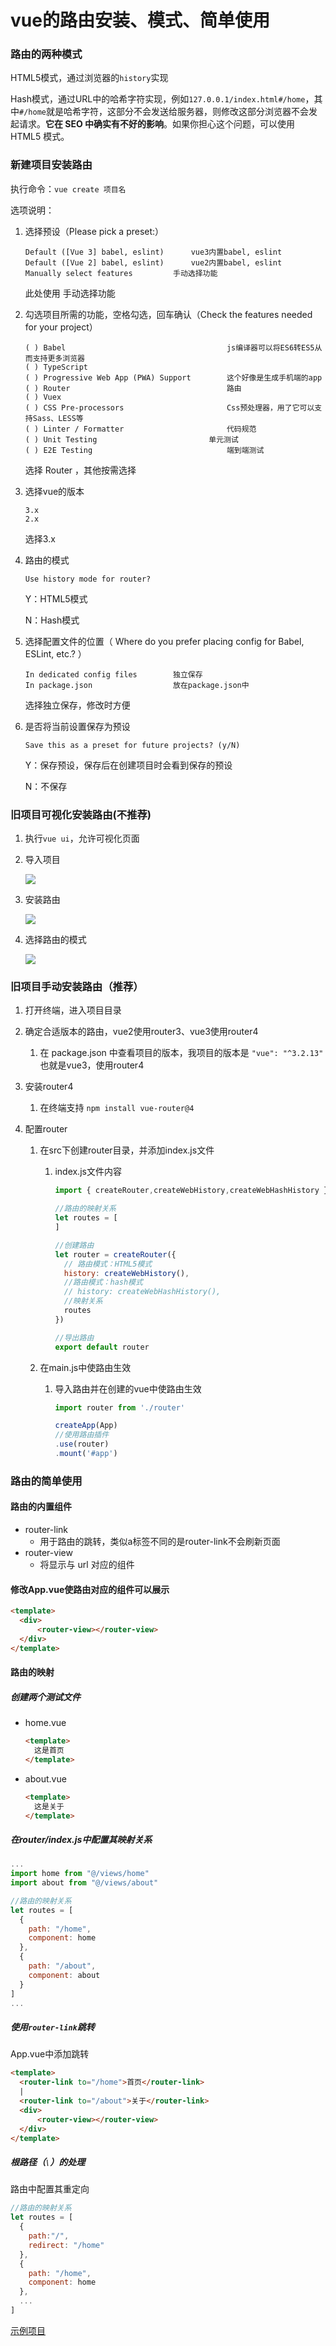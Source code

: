 # vue的路由安装、模式、简单使用

### 路由的两种模式

HTML5模式，通过浏览器的`history`实现

Hash模式，通过URL中的哈希字符实现，例如`127.0.0.1/index.html#/home`，其中`#/home`就是哈希字符，这部分不会发送给服务器，则修改这部分浏览器不会发起请求。**它在 SEO 中确实有不好的影响**。如果你担心这个问题，可以使用 HTML5 模式。

### 新建项目安装路由

执行命令：`vue create 项目名`

选项说明：

1. 选择预设（Please pick a preset:）

   ```
   Default ([Vue 3] babel, eslint)		vue3内置babel, eslint
   Default ([Vue 2] babel, eslint)		vue2内置babel, eslint
   Manually select features			手动选择功能
   ```

   此处使用 手动选择功能

2. 勾选项目所需的功能，空格勾选，回车确认（Check the features needed for your project）

   ```
   ( ) Babel									js编译器可以将ES6转ES5从而支持更多浏览器
   ( ) TypeScript
   ( ) Progressive Web App (PWA) Support		这个好像是生成手机端的app
   ( ) Router									路由
   ( ) Vuex									
   ( ) CSS Pre-processors						Css预处理器，用了它可以支持Sass、LESS等
   ( ) Linter / Formatter						代码规范
   ( ) Unit Testing							单元测试
   ( ) E2E Testing								端到端测试
   ```

   选择 Router ，其他按需选择

3. 选择vue的版本

   ```
   3.x
   2.x
   ```

   选择3.x

4. 路由的模式

   ```
   Use history mode for router?
   ```

   Y：HTML5模式

   N：Hash模式

5. 选择配置文件的位置（ Where do you prefer placing config for Babel, ESLint, etc.? ）

   ```
   In dedicated config files		独立保存
   In package.json					放在package.json中
   ```

   选择独立保存，修改时方便

6. 是否将当前设置保存为预设

   ```
   Save this as a preset for future projects? (y/N)
   ```

   Y：保存预设，保存后在创建项目时会看到保存的预设

   N：不保存

### 旧项目可视化安装路由(不推荐)

1. 执行`vue ui`，允许可视化页面

2. 导入项目

   ![](./images/import-vue-project.png)

3. 安装路由

   ![](./images/install-router.png)

4. 选择路由的模式

   ![](./images/router-mode.png)



### 旧项目手动安装路由（推荐）

1. 打开终端，进入项目目录

2. 确定合适版本的路由，vue2使用router3、vue3使用router4

   1. 在 package.json 中查看项目的版本，我项目的版本是 `"vue": "^3.2.13"` 也就是vue3，使用router4

3. 安装router4

   1. 在终端支持 `npm install vue-router@4`

4. 配置router

   1. 在src下创建router目录，并添加index.js文件

      1. index.js文件内容

         ```js
         import { createRouter,createWebHistory,createWebHashHistory } from "vue-router";
         
         //路由的映射关系
         let routes = [
         ]
         
         //创建路由
         let router = createRouter({
           // 路由模式：HTML5模式
           history: createWebHistory(),
           //路由模式：hash模式
           // history: createWebHashHistory(),
           //映射关系
           routes
         })
         
         //导出路由
         export default router
         ```

   2. 在main.js中使路由生效

      1. 导入路由并在创建的vue中使路由生效

         ```js
         import router from './router'
         
         createApp(App)
         //使用路由插件
         .use(router)
         .mount('#app')
         ```

### 路由的简单使用

#### 路由的内置组件

- router-link
  - 用于路由的跳转，类似a标签不同的是router-link不会刷新页面
- router-view
  - 将显示与 url 对应的组件

#### 修改App.vue使路由对应的组件可以展示

```html
<template>
  <div>
      <router-view></router-view>
  </div>
</template>
```

#### 路由的映射

##### 创建两个测试文件

- home.vue

  ```html
  <template>
    这是首页
  </template>
  ```

- about.vue

  ```html
  <template>
    这是关于
  </template>
  ```

##### 在router/index.js中配置其映射关系

```js
...
import home from "@/views/home"
import about from "@/views/about"

//路由的映射关系
let routes = [
  {
    path: "/home",
    component: home
  },
  {
    path: "/about",
    component: about
  }
]
...
```

##### 使用`router-link`跳转

App.vue中添加跳转

```html
<template>
  <router-link to="/home">首页</router-link>
  |
  <router-link to="/about">关于</router-link>
  <div>
      <router-view></router-view>
  </div>
</template>
```

##### 根路径（`\`）的处理

路由中配置其重定向

```js
//路由的映射关系
let routes = [
  {
    path:"/",
    redirect: "/home"
  },
  {
    path: "/home",
    component: home
  },
  ...
]
```



[示例项目](./scaffolding/38-router)